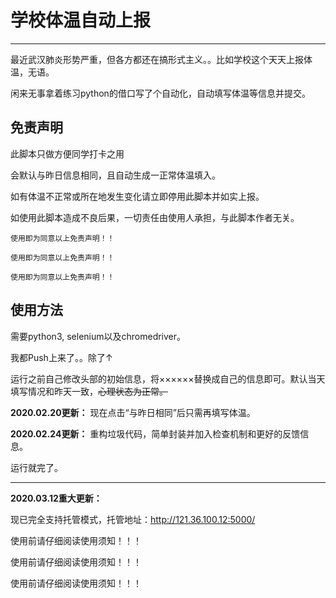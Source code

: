 # ﻿学校体温自动上报

---

最近武汉肺炎形势严重，但各方都还在搞形式主义。。比如学校这个天天上报体温，无语。

闲来无事拿着练习python的借口写了个自动化，自动填写体温等信息并提交。

## 免责声明

此脚本只做方便同学打卡之用

会默认与昨日信息相同，且自动生成一正常体温填入。

如有体温不正常或所在地发生变化请立即停用此脚本并如实上报。

如使用此脚本造成不良后果，一切责任由使用人承担，与此脚本作者无关。

`使用即为同意以上免责声明！！`

`使用即为同意以上免责声明！！`

`使用即为同意以上免责声明！！`

使用方法
---

需要python3, selenium以及chromedriver。

我都Push上来了。。除了↑

运行之前自己修改头部的初始信息，将××××××替换成自己的信息即可。默认当天填写情况和昨天一致，~~心理状态为正常。~~

**2020.02.20更新：**
现在点击“与昨日相同”后只需再填写体温。

**2020.02.24更新：**
重构垃圾代码，简单封装并加入检查机制和更好的反馈信息。

运行就完了。

---

**2020.03.12重大更新：**

现已完全支持托管模式，托管地址：http://121.36.100.12:5000/

使用前请仔细阅读使用须知！！！

使用前请仔细阅读使用须知！！！

使用前请仔细阅读使用须知！！！
